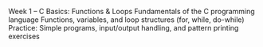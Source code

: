 Week 1 – C Basics: Functions & Loops Fundamentals of the C programming language Functions, variables, and loop structures (for, while, do-while) Practice: Simple programs, input/output handling, and pattern printing exercises
